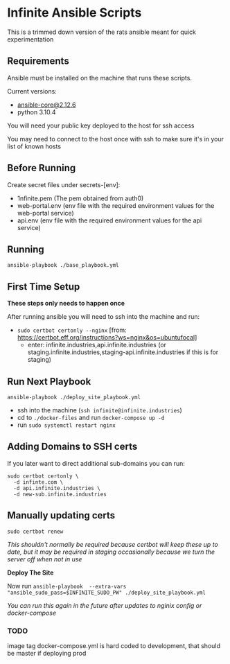 Infinite Ansible Scripts
===========================

This is a trimmed down version of the rats ansible meant for quick experimentation

## Requirements

Ansible must be installed on the machine that runs these scripts.

Current versions:
  * ansible-core@2.12.6
  * python 3.10.4
  
You will need your public key deployed to the host for ssh access

You may need to connect to the host once with ssh to make sure it's in your list of known hosts

## Before Running

Create secret files under secrets-[env]:

* 1nfinite.pem (The pem obtained from auth0)
* web-portal.env (env file with the required environment values for the web-portal service)
* api.env (env file with the required environment values for the api service)

## Running

`ansible-playbook ./base_playbook.yml`

## First Time Setup

**These steps only needs to happen once**

After running ansible you will need to ssh into the machine and run:

* `sudo certbot certonly --nginx` [from: https://certbot.eff.org/instructions?ws=nginx&os=ubuntufocal]
    * enter: infinite.industries,api.infinite.industries (or staging.infinite.industries,staging-api.infinite.industries if this is for staging)

## Run Next Playbook

`ansible-playbook ./deploy_site_playbook.yml`

* ssh into the machine (`ssh infinite@infinite.industries`)
* cd to `./docker-files` and run `docker-compose up -d`
* run `sudo systemctl restart nginx`

## Adding Domains to SSH certs

If you later want to direct additional sub-domains you can run:

```
sudo certbot certonly \
  -d infinte.com \
  -d api.infinite.industries \
  -d new-sub.infinite.industries
```

## Manually updating certs

`sudo certbot renew`

*This shouldn't normally be required because certbot will keep these up to date, but it may be required in staging
occasionally because we turn the server off when not in use*

**Deploy The Site**

Now run `ansible-playbook  --extra-vars "ansible_sudo_pass=$INFINITE_SUDO_PW" ./deploy_site_playbook.yml`

*You can run this again in the future after updates to nginix config or docker-compose*


### TODO

image tag docker-compose.yml is hard coded to development, that should be master if deploying prod
